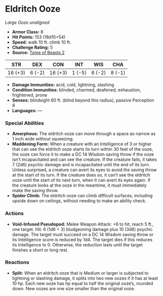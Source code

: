 # Eldritch Ooze

*Large* *Ooze* *unaligned*

- **Armor Class:** 8
- **Hit Points:** 153 (18d10+54)
- **Speed:** walk 10 ft. climb 10 ft.
- **Challenge Rating:** 5
- **Source:** [Tome of Beasts 2](https://koboldpress.com/kpstore/product/tome-of-beasts-2-for-5th-edition/)

| STR | DEX | CON | INT | WIS | CHA |
| --- | --- | --- | --- | --- | --- |
| 16 (+3) | 6 (-2) | 16 (+3) | 1 (-5) | 6 (-2) | 8 (-1) |

- **Damage Immunities:** acid, cold, lightning, slashing
- **Condition Immunities:** blinded, charmed, deafened, exhaustion, frightened, prone
- **Senses:** blindsight 60 ft. (blind beyond this radius), passive Perception 8
- **Languages:** —
### Special Abilities
- **Amorphous:** The eldritch ooze can move through a space as narrow as 1 inch wide without squeezing.
- **Maddening Form:** When a creature with an Intelligence of 3 or higher that can see the eldritch ooze starts its turn within 30 feet of the ooze, the ooze can force it to make a DC 14 Wisdom saving throw if the ooze isn’t incapacitated and can see the creature. If the creature fails, it takes 7 (2d6) psychic damage and is incapacitated until the end of its turn.  Unless surprised, a creature can avert its eyes to avoid the saving throw at the start of its turn. If the creature does so, it can’t see the eldritch ooze until the start of its next turn, when it can avert its eyes again. If the creature looks at the ooze in the meantime, it must immediately make the saving throw.
- **Spider Climb:** The eldritch ooze can climb difficult surfaces, including upside down on ceilings, without needing to make an ability check.
### Actions
- **Void-Infused Pseudopod:** Melee Weapon Attack: +6 to hit, reach 5 ft., one target. Hit: 6 (1d6 + 3) bludgeoning damage plus 10 (3d6) psychic damage. The target must succeed on a DC 14 Wisdom saving throw or its Intelligence score is reduced by 1d4. The target dies if this reduces its Intelligence to 0. Otherwise, the reduction lasts until the target finishes a short or long rest.
### Reactions
- **Split:** When an eldritch ooze that is Medium or larger is subjected to lightning or slashing damage, it splits into two new oozes if it has at least 10 hp. Each new ooze has hp equal to half the original ooze’s, rounded down. New oozes are one size smaller than the original ooze.
